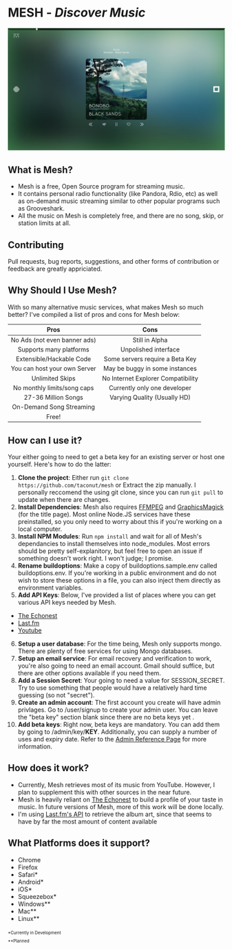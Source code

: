 MESH - *Discover Music*
=======================

![Screenshot](etc/Screen01.png)

What is Mesh?
-------------

+ Mesh is a free, Open Source program for streaming music.
+ It contains personal radio functionality (like Pandora, Rdio, etc) as well as on-demand music streaming similar to other popular programs such as Grooveshark.
+ All the music on Mesh is completely free, and there are no song, skip, or station limits at all.

Contributing
------------

Pull requests, bug reports, suggestions, and other forms of contribution or feedback are greatly appriciated.

Why Should I Use Mesh?
----------------------

With so many alternative music services, what makes Mesh so much better? I've compiled a list of pros and cons for Mesh below:

|             Pros             |                Cons                |
|:----------------------------:|:----------------------------------:|
| No Ads (not even banner ads) |           Still in Alpha           |
|    Supports many platforms   |        Unpolished interface        |
|   Extensible/Hackable Code   |   Some servers require a Beta Key  |
| You can host your own Server |   May be buggy in some instances   |
|        Unlimited Skips       | No Internet Explorer Compatibility |
|  No monthly limits/song caps |    Currently only one developer    |
|      27-36 Million Songs     |    Varying Quality (Usually HD)    |
|   On-Demand Song Streaming   |                                    |
|            Free!             |                <br>                |

How can I use it?
-----------------

Your either going to need to get a beta key for an existing server or host one yourself. Here's how to do the latter:

1. __Clone the project__: Either run ```git clone https://github.com/taconut/mesh``` or Extract the zip manually. I personally reccomend the using git clone, since you can run ```git pull``` to update when there are changes. 
2. __Install Dependencies__: Mesh also requires [FFMPEG](https://www.ffmpeg.org/) and [GraphicsMagick](http://www.graphicsmagick.org/) (for the title page). Most online Node.JS services have these preinstalled, so you only need to worry about this if you're working on a local computer.
3. __Install NPM Modules__: Run ```npm install``` and wait for all of Mesh's dependancies to install themselves into node_modules. Most errors should be pretty self-explanitory, but feel free to open an issue if something doesn't work right. I won't judge; I promise.
4. __Rename buildoptions__: Make a copy of buildoptions.sample.env called buildoptions.env. If you're working in a public environment and do not wish to store these options in a file, you can also inject them directly as environment variables. 
5. __Add API Keys__: Below, I've provided a list of places where you can get various API keys needed by Mesh.
  + [The Echonest](https://developer.echonest.com/account/register)
  + [Last.fm](http://www.last.fm/api/account/create)
  + [Youtube](https://developers.google.com/youtube/v3/) 
6. __Setup a user database__: For the time being, Mesh only supports mongo. There are plenty of free services for using Mongo databases.
7. __Setup an email service__: For email recovery and verification to work, you're also going to need an email account. Gmail should suffice, but there are other options available if you need them.
8. __Add a Session Secret__: Your going to need a value for SESSION_SECRET. Try to use something that people would have a relatively hard time guessing (so not "secret").
9. __Create an admin account__: The first account you create will have admin privlages. Go to /user/signup to create your admin user. You can leave the "beta key" section blank since there are no beta keys yet .
10. __Add beta keys__: Right now, beta keys are mandatory. You can add them by going to /admin/key/__KEY__. Additionally, you can supply a number of uses and expiry date. Refer to the [Admin Reference Page](../../wiki/Admin) for more information.

How does it work?
-----------------

+ Currently, Mesh retrieves most of its music from YouTube. However, I plan to supplement this with other sources in the near future.  
+ Mesh is heavily reliant on [The Echonest](http://the.echonest.com) to build a profile of your taste in music. In future versions of Mesh, more of this work will be done locally.
+ I'm using [Last.fm's API](http://www.last.fm/api) to retrieve the album art, since that seems to have by far the most amount of content available

What Platforms does it support?
-------------------------------

+ Chrome
+ Firefox
+ Safari*
+ Android*
+ iOS*
+ Squeezebox*
+ Windows**
+ Mac**
+ Linux**

<sup><sub>
  \*Currently in Development  
  \*\*Planned  
</sub></sup>
